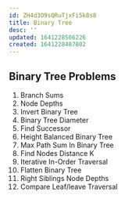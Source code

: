 ```yaml
---
id: ZH4d3O9sQRuTjxFi5k8s8
title: Binary Tree
desc: ''
updated: 1641228506226
created: 1641228487802
---
```


## Binary Tree Problems

1. Branch Sums
2. Node Depths
3. Invert Binary Tree
4. Binary Tree Diameter
5. Find Successor
6. Height Balanced Binary Tree
7. Max Path Sum In Binary Tree
8. Find Nodes Distance K
9. Iterative In-Order Traversal
10. Flatten Binary Tree
11. Right Siblings Node Depths
12. Compare Leaf/leave Traversal
